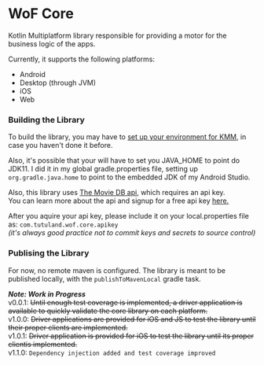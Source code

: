 # WoF Core

Kotlin Multiplatform library responsible for providing a motor for the business logic of the apps.

Currently, it supports the following platforms:

- Android
- Desktop (through JVM)
- iOS
- Web

### Building the Library

To build the library, you may have to [set up your environment for KMM](https://kotlinlang.org/docs/kmm-setup.html), 
in case you haven't done it before.

Also, it's possible that your will have to set you JAVA_HOME to point do JDK11. I did it in my global gradle.properties 
file, setting up `org.gradle.java.home` to point to the embedded JDK of my Android Studio. 

Also, this library uses [The Movie DB api](https://www.themoviedb.org/about), which requires an api key. 
<br>You can learn more about the api and signup for a free api key [here.](https://www.themoviedb.org/documentation/api)

After you aquire your api key, please include it on your local.properties file as: `com.tutuland.wof.core.apikey`
<br>*(it's always good practice not to commit keys and secrets to source control)*

### Publising the Library
For now, no remote maven is configured. The library is meant to be published locally, with the `publishToMavenLocal` 
gradle task.

***Note: Work in Progress***
<br>v0.0.1: ~~Until enough test coverage is implemented, a driver application is available to quickly validate the core library on each platform.~~
<br>v1.0.0: ~~Driver applications are provided for iOS and JS to test the library until their proper clients are implemented.~~
<br>v1.0.1: ~~Driver application is provided for iOS to test the library until its proper clientis implemented.~~
<br>v1.1.0: `Dependency injection added and test coverage improved`
